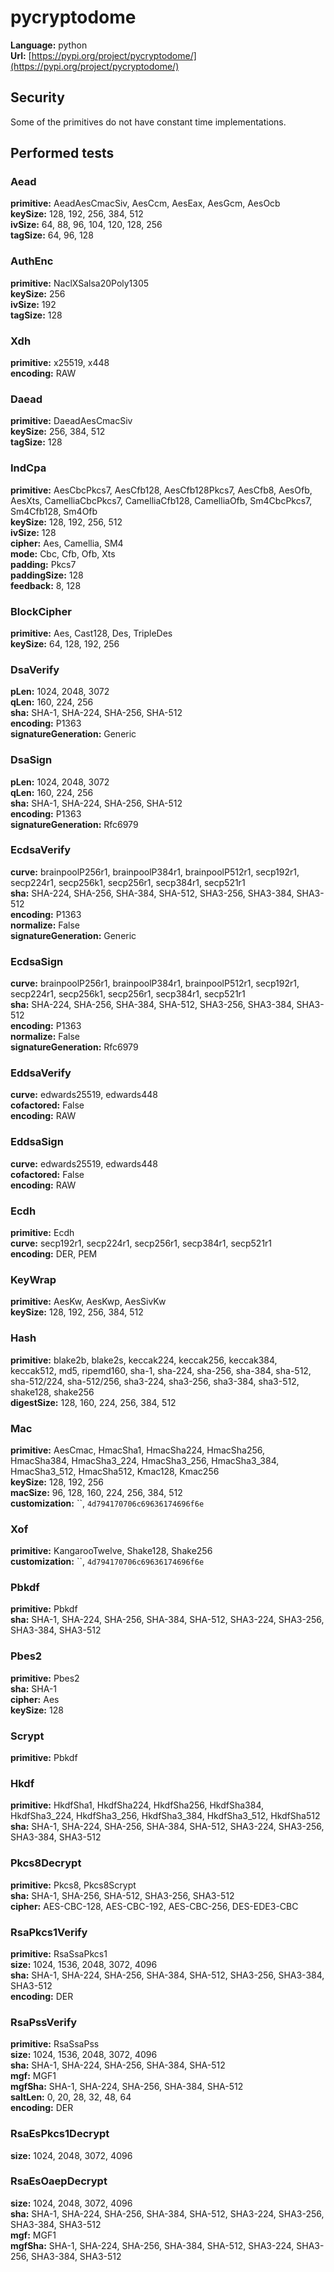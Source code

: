 # pycryptodome

**Language:** python\
**Url:**
[https://pypi.org/project/pycryptodome/](https://pypi.org/project/pycryptodome/)

## Security

Some of the primitives do not have constant time implementations.

## Performed tests

### Aead

**primitive:** AeadAesCmacSiv, AesCcm, AesEax, AesGcm, AesOcb\
**keySize:** 128, 192, 256, 384, 512\
**ivSize:** 64, 88, 96, 104, 120, 128, 256\
**tagSize:** 64, 96, 128

### AuthEnc

**primitive:** NaclXSalsa20Poly1305\
**keySize:** 256\
**ivSize:** 192\
**tagSize:** 128

### Xdh

**primitive:** x25519, x448\
**encoding:** RAW

### Daead

**primitive:** DaeadAesCmacSiv\
**keySize:** 256, 384, 512\
**tagSize:** 128

### IndCpa

**primitive:** AesCbcPkcs7, AesCfb128, AesCfb128Pkcs7, AesCfb8, AesOfb, AesXts,
CamelliaCbcPkcs7, CamelliaCfb128, CamelliaOfb, Sm4CbcPkcs7, Sm4Cfb128, Sm4Ofb\
**keySize:** 128, 192, 256, 512\
**ivSize:** 128\
**cipher:** Aes, Camellia, SM4\
**mode:** Cbc, Cfb, Ofb, Xts\
**padding:** Pkcs7\
**paddingSize:** 128\
**feedback:** 8, 128

### BlockCipher

**primitive:** Aes, Cast128, Des, TripleDes\
**keySize:** 64, 128, 192, 256

### DsaVerify

**pLen:** 1024, 2048, 3072\
**qLen:** 160, 224, 256\
**sha:** SHA-1, SHA-224, SHA-256, SHA-512\
**encoding:** P1363\
**signatureGeneration:** Generic

### DsaSign

**pLen:** 1024, 2048, 3072\
**qLen:** 160, 224, 256\
**sha:** SHA-1, SHA-224, SHA-256, SHA-512\
**encoding:** P1363\
**signatureGeneration:** Rfc6979

### EcdsaVerify

**curve:** brainpoolP256r1, brainpoolP384r1, brainpoolP512r1, secp192r1,
secp224r1, secp256k1, secp256r1, secp384r1, secp521r1\
**sha:** SHA-224, SHA-256, SHA-384, SHA-512, SHA3-256, SHA3-384, SHA3-512\
**encoding:** P1363\
**normalize:** False\
**signatureGeneration:** Generic

### EcdsaSign

**curve:** brainpoolP256r1, brainpoolP384r1, brainpoolP512r1, secp192r1,
secp224r1, secp256k1, secp256r1, secp384r1, secp521r1\
**sha:** SHA-224, SHA-256, SHA-384, SHA-512, SHA3-256, SHA3-384, SHA3-512\
**encoding:** P1363\
**normalize:** False\
**signatureGeneration:** Rfc6979

### EddsaVerify

**curve:** edwards25519, edwards448\
**cofactored:** False\
**encoding:** RAW

### EddsaSign

**curve:** edwards25519, edwards448\
**cofactored:** False\
**encoding:** RAW

### Ecdh

**primitive:** Ecdh\
**curve:** secp192r1, secp224r1, secp256r1, secp384r1, secp521r1\
**encoding:** DER, PEM

### KeyWrap

**primitive:** AesKw, AesKwp, AesSivKw\
**keySize:** 128, 192, 256, 384, 512

### Hash

**primitive:** blake2b, blake2s, keccak224, keccak256, keccak384, keccak512,
md5, ripemd160, sha-1, sha-224, sha-256, sha-384, sha-512, sha-512/224,
sha-512/256, sha3-224, sha3-256, sha3-384, sha3-512, shake128, shake256\
**digestSize:** 128, 160, 224, 256, 384, 512

### Mac

**primitive:** AesCmac, HmacSha1, HmacSha224, HmacSha256, HmacSha384,
HmacSha3_224, HmacSha3_256, HmacSha3_384, HmacSha3_512, HmacSha512, Kmac128,
Kmac256\
**keySize:** 128, 192, 256\
**macSize:** 96, 128, 160, 224, 256, 384, 512\
**customization:** \`\`, `4d794170706c69636174696f6e`

### Xof

**primitive:** KangarooTwelve, Shake128, Shake256\
**customization:** \`\`, `4d794170706c69636174696f6e`

### Pbkdf

**primitive:** Pbkdf\
**sha:** SHA-1, SHA-224, SHA-256, SHA-384, SHA-512, SHA3-224, SHA3-256,
SHA3-384, SHA3-512

### Pbes2

**primitive:** Pbes2\
**sha:** SHA-1\
**cipher:** Aes\
**keySize:** 128

### Scrypt

**primitive:** Pbkdf

### Hkdf

**primitive:** HkdfSha1, HkdfSha224, HkdfSha256, HkdfSha384, HkdfSha3_224,
HkdfSha3_256, HkdfSha3_384, HkdfSha3_512, HkdfSha512\
**sha:** SHA-1, SHA-224, SHA-256, SHA-384, SHA-512, SHA3-224, SHA3-256,
SHA3-384, SHA3-512

### Pkcs8Decrypt

**primitive:** Pkcs8, Pkcs8Scrypt\
**sha:** SHA-1, SHA-256, SHA-512, SHA3-256, SHA3-512\
**cipher:** AES-CBC-128, AES-CBC-192, AES-CBC-256, DES-EDE3-CBC

### RsaPkcs1Verify

**primitive:** RsaSsaPkcs1\
**size:** 1024, 1536, 2048, 3072, 4096\
**sha:** SHA-1, SHA-224, SHA-256, SHA-384, SHA-512, SHA3-256, SHA3-384,
SHA3-512\
**encoding:** DER

### RsaPssVerify

**primitive:** RsaSsaPss\
**size:** 1024, 1536, 2048, 3072, 4096\
**sha:** SHA-1, SHA-224, SHA-256, SHA-384, SHA-512\
**mgf:** MGF1\
**mgfSha:** SHA-1, SHA-224, SHA-256, SHA-384, SHA-512\
**saltLen:** 0, 20, 28, 32, 48, 64\
**encoding:** DER

### RsaEsPkcs1Decrypt

**size:** 1024, 2048, 3072, 4096

### RsaEsOaepDecrypt

**size:** 1024, 2048, 3072, 4096\
**sha:** SHA-1, SHA-224, SHA-256, SHA-384, SHA-512, SHA3-224, SHA3-256,
SHA3-384, SHA3-512\
**mgf:** MGF1\
**mgfSha:** SHA-1, SHA-224, SHA-256, SHA-384, SHA-512, SHA3-224, SHA3-256,
SHA3-384, SHA3-512
